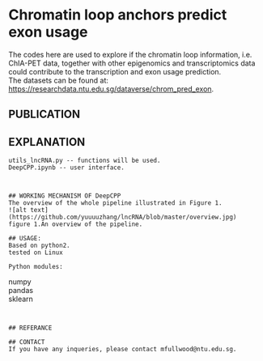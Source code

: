 # Chromatin loop anchors predict exon usage
The codes here are used to explore if the chromatin loop information, i.e. ChIA-PET data, together with other epigenomics and transcriptomics data could contribute to the transcription and exon usage prediction.  
The datasets can be found at: https://researchdata.ntu.edu.sg/dataverse/chrom_pred_exon.

## PUBLICATION

## EXPLANATION

 
```
utils_lncRNA.py -- functions will be used.  
DeepCPP.ipynb -- user interface.  



## WORKING MECHANISM OF DeepCPP
The overview of the whole pipeline illustrated in Figure 1.
![alt text](https://github.com/yuuuuzhang/lncRNA/blob/master/overview.jpg)
figure 1.An overview of the pipeline.

## USAGE:
Based on python2.  
tested on Linux

Python modules:  
```
numpy  
pandas  
sklearn
```


## REFERANCE

## CONTACT
If you have any inqueries, please contact mfullwood@ntu.edu.sg.
